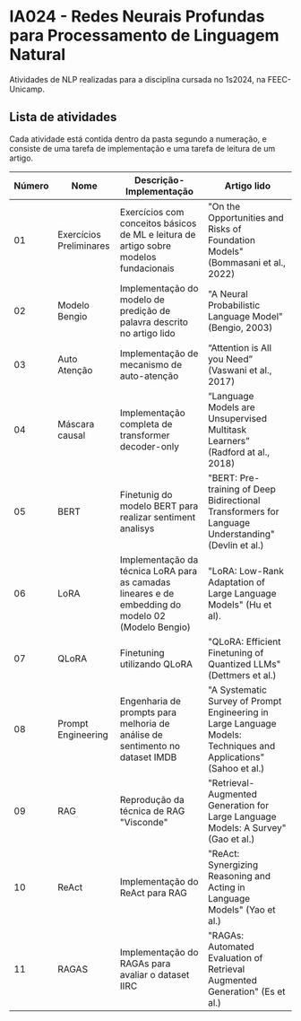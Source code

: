 # IA024 - Redes Neurais Profundas para Processamento de Linguagem Natural

Atividades de NLP realizadas para a disciplina cursada no 1s2024, na FEEC-Unicamp.

## Lista de atividades

Cada atividade está contida dentro da pasta segundo a numeração, e consiste de uma tarefa de implementação e uma tarefa de leitura de um artigo.

Número|Nome|Descrição-Implementação|Artigo lido
-|-|-|-
01|Exercícios Preliminares| Exercícios com conceitos básicos de ML e leitura de artigo sobre modelos fundacionais|"On the Opportunities and Risks of Foundation Models" (Bommasani et al., 2022)
02|Modelo Bengio | Implementação do modelo de predição de palavra descrito no artigo lido | "A Neural Probabilistic Language Model" (Bengio, 2003)
03|Auto Atenção|Implementação de mecanismo de auto-atenção|“Attention is All you Need” (Vaswani et al., 2017)
04|Máscara causal|Implementação completa de transformer decoder-only|“Language Models are Unsupervised Multitask Learners” (Radford at al., 2018)
05|BERT|Finetunig do modelo BERT para realizar sentiment analisys|"BERT: Pre-training of Deep Bidirectional Transformers for Language Understanding" (Devlin et al.)
06|LoRA|Implementação da técnica LoRA para as camadas lineares e de embedding do modelo 02 (Modelo Bengio)|"LoRA: Low-Rank Adaptation of Large Language Models" (Hu et al).
07|QLoRA|Finetuning utilizando QLoRA|"QLoRA: Efficient Finetuning of Quantized LLMs" (Dettmers et al.)
08|Prompt Engineering|Engenharia de prompts para melhoria de análise de sentimento no dataset IMDB|"A Systematic Survey of Prompt Engineering in Large Language Models: Techniques and Applications" (Sahoo et al.)
09|RAG|Reprodução da técnica de RAG "Visconde"|"Retrieval-Augmented Generation for Large Language Models: A Survey" (Gao et al.)
10|ReAct|Implementação do ReAct para RAG|"ReAct: Synergizing Reasoning and Acting in Language Models" (Yao et al.)
11|RAGAS|Implementação do RAGAs para avaliar o dataset IIRC|"RAGAs: Automated Evaluation of Retrieval Augmented Generation" (Es et al.)